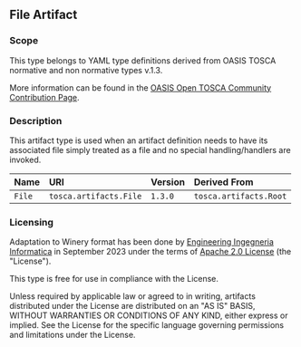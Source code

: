 ## File Artifact

### Scope
This type belongs to YAML type definitions derived from OASIS TOSCA normative and non normative types v.1.3.

More information can be found in the [OASIS Open TOSCA Community Contribution Page](https://github.com/oasis-open/tosca-community-contributions/tree/master/profiles/org.oasis-open).

### Description
This artifact type is used when an artifact definition needs to have its associated file simply treated as a file and no special handling/handlers are invoked.


| Name | URI | Version | Derived From |
|:---- |:--- |:------- |:------------ |
| `File` | `tosca.artifacts.File` | `1.3.0` | `tosca.artifacts.Root` |


### Licensing
Adaptation to Winery format has been done by [Engineering Ingegneria Informatica](https://www.eng.it) in September 2023 under the terms of [Apache 2.0 License](https://www.apache.org/licenses/LICENSE-2.0) (the "License").

This type is free for use in compliance with the License.

Unless required by applicable law or agreed to in writing, artifacts distributed under the License are distributed on an "AS IS" BASIS, WITHOUT WARRANTIES OR CONDITIONS OF ANY KIND, either express or implied. See the License for the specific language governing permissions and limitations under the License.